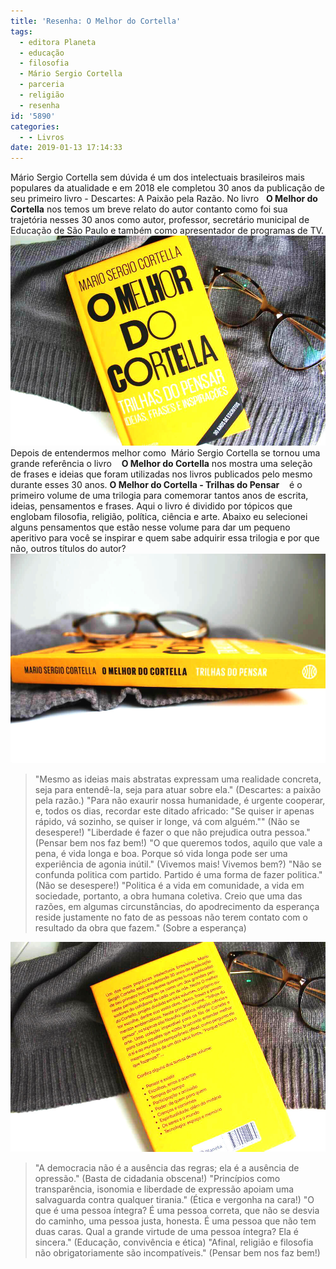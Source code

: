 ```yaml
---
title: 'Resenha: O Melhor do Cortella'
tags:
  - editora Planeta
  - educação
  - filosofia
  - Mário Sergio Cortella
  - parceria
  - religião
  - resenha
id: '5890'
categories:
  - - Livros
date: 2019-01-13 17:14:33
---
```


Mário Sergio Cortella sem dúvida é um dos intelectuais brasileiros mais populares da atualidade e em 2018 ele completou 30 anos da publicação de seu primeiro livro - Descartes: A Paixão pela Razão. No livro   **O Melhor do Cortella** nos temos um breve relato do autor contanto como foi sua trajetória nesses 30 anos como autor, professor, secretário municipal de Educação de São Paulo e também como apresentador de programas de TV. ![Capa do livro - O melhor do Cortella](/images/2019/01/capa-livro-o-melhor-do-cortella.jpg "Capa do livro - O melhor do Cortella") Depois de entendermos melhor como  Mário Sergio Cortella se tornou uma grande referência o livro    **O Melhor do Cortella** nos mostra uma seleção de frases e ideias que foram utilizadas nos livros publicados pelo mesmo durante esses 30 anos. **O Melhor do Cortella - Trilhas do Pensar**    é o primeiro volume de uma trilogia para comemorar tantos anos de escrita, ideias, pensamentos e frases. Aqui o livro é dividido por tópicos que englobam filosofia, religião, política, ciência e arte. Abaixo eu selecionei alguns pensamentos que estão nesse volume para dar um pequeno aperitivo para você se inspirar e quem sabe adquirir essa trilogia e por que não, outros títulos do autor? ![Lombada do livro - O melhor do Cortella](/images/2019/01/lombada-livro-o-melhor-do-cortella.jpg "Lombada do livro - O melhor do Cortella")

> "Mesmo as ideias mais abstratas expressam uma realidade concreta, seja para entendê-la, seja para atuar sobre ela." (Descartes: a paixão pela razão.) "Para não exaurir nossa humanidade, é urgente cooperar, e, todos os dias, recordar este ditado africado: "Se quiser ir apenas rápido, vá sozinho, se quiser ir longe, vá com alguém."" (Não se desespere!) "Liberdade é fazer o que não prejudica outra pessoa." (Pensar bem nos faz bem!) "O que queremos todos, aquilo que vale a pena, é vida longa e boa. Porque só vida longa pode ser uma experiência de agonia inútil." (Vivemos mais! Vivemos bem?) "Não se confunda politica com partido. Partido é uma forma de fazer politica." (Não se desespere!) "Politica é a vida em comunidade, a vida em sociedade, portanto, a obra humana coletiva. Creio que uma das razões, em algumas circunstâncias, do apodrecimento da esperança reside justamente no fato de as pessoas não terem contato com o resultado da obra que fazem." (Sobre a esperança)

![Contra capa livro O melhor do Cortella](/images/2019/01/contra-capa-livro-o-melhor-do-cortella.jpg "Contra capa livro O melhor do Cortella")

> "A democracia não é a ausência das regras; ela é a ausência de opressão." (Basta de cidadania obscena!) "Princípios como transparência, isonomia e liberdade de expressão apoiam uma salvaguarda contra qualquer tirania." (Ética e vergonha na cara!) "O que é uma pessoa íntegra? É uma pessoa correta, que não se desvia do caminho, uma pessoa justa, honesta. É uma pessoa que não tem duas caras. Qual a grande virtude de uma pessoa íntegra? Ela é sincera." (Educação, convivência e ética) "Afinal, religião e filosofia não obrigatoriamente são incompatíveis." (Pensar bem nos faz bem!)

